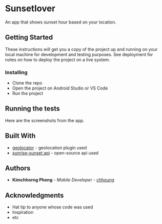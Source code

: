 # Sunsetlover

An app that shows sunset hour based on your location.

## Getting Started

These instructions will get you a copy of the project up and running on your local machine for development and testing purposes. See deployment for notes on how to deploy the project on a live system.

### Installing

- Clone the repo
- Open the project on Android Studio or VS Code
- Run the project

## Running the tests
Here are the screenshots from the app.

## Built With

* [geolocator](https://pub.dev/packages/geolocator) - geolocation plugin used
* [sunrise-sunset api](sunrise-sunset.org) - open-source api used 

## Authors

* **Kimchhorng Pheng** - *Mobile Developer* - [chhoung](https://github.com/chhoung)


## Acknowledgments

* Hat tip to anyone whose code was used
* Inspiration
* etc

